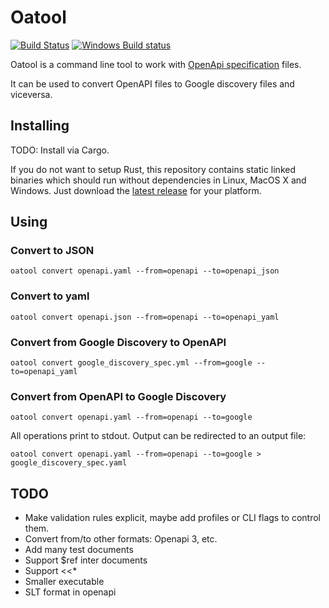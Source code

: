 # Oatool
[![Build Status](https://secure.travis-ci.org/JordiPolo/oatool.svg)](https://travis-ci.org/JordiPolo/oatool)
[![Windows Build status](https://ci.appveyor.com/api/projects/status/6uet336897fjowet/branch/master?svg=true)](https://ci.appveyor.com/project/JordiPolo/oatool/branch/master)


Oatool is a command line tool to work with [OpenApi specification](https://github.com/OAI/OpenAPI-Specification/) files.

It can be used to convert OpenAPI files to Google discovery files and viceversa.

## Installing

TODO: Install via Cargo.

If you do not want to setup Rust, this repository contains static linked binaries which should run without dependencies in Linux, MacOS X and Windows. Just download the [latest release](https://github.com/JordiPolo/oatool/releases) for your platform.

## Using


### Convert to JSON
```
oatool convert openapi.yaml --from=openapi --to=openapi_json
```

### Convert to yaml
```
oatool convert openapi.json --from=openapi --to=openapi_yaml
```

### Convert from Google Discovery to OpenAPI
```
oatool convert google_discovery_spec.yml --from=google --to=openapi_yaml
```

### Convert from OpenAPI to Google Discovery
```
oatool convert openapi.yaml --from=openapi --to=google
```


All operations print to stdout. Output can be redirected to an output file:
```
oatool convert openapi.yaml --from=openapi --to=google > google_discovery_spec.yaml
```




## TODO

* Make validation rules explicit, maybe add profiles or CLI flags to control them.
* Convert from/to other formats: Openapi 3, etc.
* Add many test documents
* Support $ref inter documents
* Support <<*
* Smaller executable
* SLT format in openapi